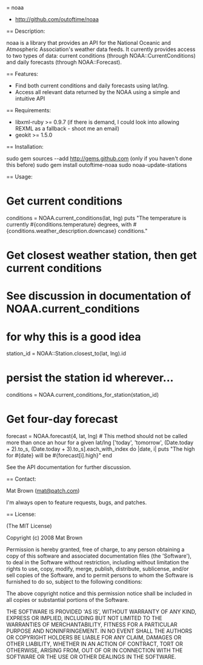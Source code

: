 = noaa

* http://github.com/outoftime/noaa

== Description:

noaa is a library that provides an API for the National Oceanic and Atmospheric Association's weather
data feeds. It currently provides access to two types of data: current conditions (through NOAA::CurrentConditions) and
daily forecasts (through NOAA::Forecast).

== Features:

- Find both current conditions and daily forecasts using lat/lng.
- Access all relevant data returned by the NOAA using a simple and intuitive API

== Requirements:

- libxml-ruby >= 0.9.7 (if there is demand, I could look into allowing REXML as a fallback - shoot me an email)
- geokit >= 1.5.0

== Installation:

  sudo gem sources --add http://gems.github.com (only if you haven't done this before)
  sudo gem install outoftime-noaa
  sudo noaa-update-stations

== Usage:

  # Get current conditions
  conditions = NOAA.current_conditions(lat, lng)
  puts "The temperature is currently #{conditions.temperature} degrees, with #{conditions.weather_description.downcase} conditions."
  
  # Get closest weather station, then get current conditions
  # See discussion in documentation of NOAA.current_conditions
  # for why this is a good idea
  station_id = NOAA::Station.closest_to(lat, lng).id
  # persist the station id wherever...
  conditions = NOAA.current_conditions_for_station(station_id)

  # Get four-day forecast
  forecast = NOAA.forecast(4, lat, lng) # This method should not be called more than once an hour for a given lat/lng
  ['today', 'tomorrow', (Date.today + 2).to_s, (Date.today + 3).to_s].each_with_index do |date, i|
    puts "The high for #{date} will be #{forecast[i].high}"
  end

See the API documentation for further discussion.

== Contact:

Mat Brown (mat@patch.com)

I'm always open to feature requests, bugs, and patches.

== License:

(The MIT License)

Copyright (c) 2008 Mat Brown

Permission is hereby granted, free of charge, to any person obtaining
a copy of this software and associated documentation files (the
'Software'), to deal in the Software without restriction, including
without limitation the rights to use, copy, modify, merge, publish,
distribute, sublicense, and/or sell copies of the Software, and to
permit persons to whom the Software is furnished to do so, subject to
the following conditions:

The above copyright notice and this permission notice shall be
included in all copies or substantial portions of the Software.

THE SOFTWARE IS PROVIDED 'AS IS', WITHOUT WARRANTY OF ANY KIND,
EXPRESS OR IMPLIED, INCLUDING BUT NOT LIMITED TO THE WARRANTIES OF
MERCHANTABILITY, FITNESS FOR A PARTICULAR PURPOSE AND NONINFRINGEMENT.
IN NO EVENT SHALL THE AUTHORS OR COPYRIGHT HOLDERS BE LIABLE FOR ANY
CLAIM, DAMAGES OR OTHER LIABILITY, WHETHER IN AN ACTION OF CONTRACT,
TORT OR OTHERWISE, ARISING FROM, OUT OF OR IN CONNECTION WITH THE
SOFTWARE OR THE USE OR OTHER DEALINGS IN THE SOFTWARE.

